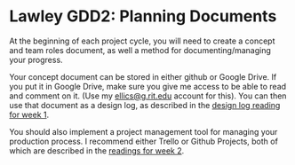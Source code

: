 # Lawley GDD2: Planning Documents

At the beginning of each project cycle, you will need to create a concept and team roles document, as well a method for documenting/managing your progress.

Your concept document can be stored in either github or Google Drive. If you put it in Google Drive, make sure you give me access to be able to read and comment on it. (Use my ellics@g.rit.edu account for this). You can then use that document as a design log, as described in the [design log reading for week 1](../readings.md#thursday-126).

You should also implement a project management tool for managing your production process. I recommend either Trello or Github Projects, both of which are described in the [readings for week 2](../readings.md#thursday-22).  

